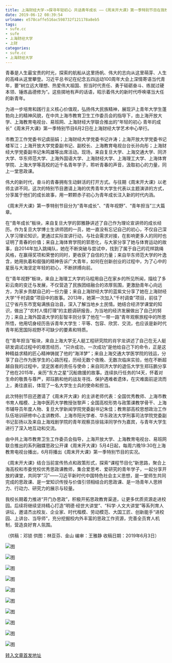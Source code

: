```yaml
---
title: 上海财经大学->探寻年轻初心 共话青年成长 ——《周末开大课》第一季特别节目在我校举行 | sufe.cc
date: 2019-06-12 08:39:54
urlname: e578caffe516ac598732f121178a8eb5
tags: 
- sufe.cc
- sufe
- 上海财经大学
- 上财
categories:
- sufe.cc
- 上海财经大学
---
```



青春是人生最宝贵的时光，探索的航船从这里扬帆、伟大的志向从这里萌芽、人生的高峰从这里攀登。习近平总书记在纪念五四运动100周年大会上深情寄语当代青年，要“树立远大理想、热爱伟大祖国、担当时代责任、勇于砥砺奋斗、练就过硬本领、锤炼品德修为”。这些掷地有声的话语，昭示着伟大的新时代呼唤堪当大任的新青年。

为进一步培育和践行主义核心价值观，弘扬伟大民族精神，展现沪上青年大学生蓬勃向上的精神风貌，在中共上海市教育卫生工作委员会的指导下，由上海开放大学、上海教育电视台、易班网、上海财经大学联合推出的“年轻的初心 青年的成长”《周末开大课》第一季特别节目6月2日在上海财经大学艺术中心举行。

市教卫工作党委书记虞丽娟；上海财经大学党委书记许涛；上海开放大学党委书记楼军江；上海开放大学党委副书记、副校长、上海教育电视台台长孙向彤；上海财经大学党委副书记朱鸣雄等出席活动。现场，来自复旦大学、上海交通大学、同济大学、华东师范大学、上海外国语大学、上海财经大学、上海理工大学、上海体育学院、上海大学等高校的近千名青年学子，聆听青春的声音，汲取初心的力量，同上一堂思政课。

伟大的新时代，奋斗的青春拥有生动鲜活的打开方式。与往期《周末开大课》以老师主讲不同，这次的特别节目邀请上海的优秀青年大学生代表以主题演讲的方式，分享属于他们的成长故事，用一颗颗赤子初心为青年成长注入新的时代内涵。

《周末开大课》第一季特别节目分为“青年成长”、“青年视野”、“青年担当”三大篇章。

在“青年成长”板块，来自复旦大学的郭雅静讲述了自己作为理论宣讲师的成长经历。作为复旦大学博士生讲师团的一员，她一直没有忘记自己的初心，不仅自己深入学习理论知识，更通过实际宣讲行动，与社会需求对接，在影响更多人的同时也证明了青春的价值；来自上海体育学院的郭思化，与大家分享了她与体育运动的故事，自2014年加入跳绳队，她在不断突破与尝试中，找到了属于自己的花样跳绳风格，在赢得奖项和荣誉的同时，更收获了自信的力量；来自华东师范大学的叶逸含，她用执着和倔强的精神告诉广大青年，如何在创新创业的过程中，为了心中的星辰与大海坚定年轻的初心，不断拼搏向前。

在“青年视野”板块，来自上海理工大学的马程用自己在家乡的所见所闻，描绘了多彩云南的变迁与发展，不仅营造了民族团结融合的浓厚氛围，更激励青年心向远方，为家乡贡献自己的一份力量；来自上海财经大学的蓝紫文分享了她在上海财经大学“千村调查”项目中的故事。2013年，她第一次加入“千村调查”项目，前往了辽宁省丹东市宽甸满族自治县，深入了解当地乡土民情。她结合经济学课堂的知识，做出了“农村人情打理”的主题调研报告，为当地的经济发展做出了自己的努力；来自上海外国语大学的彭智丰则分享了他在“一带一路”青年观察旅程中的所思所悟，他用切身经历告诉青年大学生：平等、包容、欣赏、交流，也应该是新时代青年拓宽国际视野不可缺少的要素和特质。

在“青年担当”板块，来自上海大学无人艇工程研究院的肖宇龙讲述了自己在无人艇研发调试过程中的艰苦经历，“只许成功，一次成功”是他给自己下的命令，正是这种精益求精的匠心精神铸就了他的“海洋梦”；来自上海交通大学医学院的钱运，分享了自己作为医学生的心路历程，历经无数个夜晚、无数次临床实验，他在不断超越自我的过程中，坚定医者的责任与使命；来自同济大学的退伍大学生郑珏鹏分享了他在2015年，亲历“东方之星”沉船救援的故事。连续执行任务的14天，怀着对生命的敬畏与尊严，郑珏鹏和他的战友寻找、保护遇难者遗体，在灾难面前逆流而上，勇往直前，体现了一名大学生士兵的使命和担当。

此次特别节目还邀请了《周末开大课》的主讲老师代表：全国优秀教师、上海市教书育人楷模、上海中医药大学教授张黎声；全国高校形势与政策课教学骨干、上海市辅导员年度人物、复旦大学新闻学院党委副书记朱佳；教育部高校思想政治工作队伍培训研修中心主讲教师、上海市阳光学者、华东政法大学刑事司法学院党委副书记彭扬以及来自上海戏剧学院的青年观察员徐铭泽同学作为嘉宾，与青年大学生进行了深入地互动和交流。

由中共上海市教育卫生工作委员会指导，上海开放大学、上海教育电视台、易班网联合推出的系列融媒思政公开课《周末开大课》5月4日起，每周六晚19:30在上海教育电视台播出，6月将播出《周末开大课》第一季特别节目的实况。

《周末开大课》结合当前宣传热点和政策形式，探索“课程节目化”新思路，聚合上海高校和市委党校优秀思政课教师，集合爱思考、爱研究的青年学子，一起分享开放的课堂，共同学“习”——习近平新时代中国特色社会主义思想，是一堂师生共同完成的思政课、是一堂知识传授与价值引领相结合的思政课、是一场青年人思辨力、行动力、研究力的展示与较量。

我校长期着力推进“开门办思政”，积极开拓思政教育渠道，让更多优质资源走进校园。后续将继续坚持精心打造“明德·经世大讲堂”、“科学·人文大讲堂”等系列育人讲坛，邀请杰出校友、企业家、时代楷模、劳动模范、大国工匠、创新能手“进校园、上讲台、当导师”，充分挖掘校内外丰富的思政工作资源，完善全员育人机制，营造良好育人氛围。

（供稿：邓锁 供图：林亚芬、金山 编审：王雅静 收稿日期：2019年6月3日）



![图](http://news.sufe.edu.cn/_upload/article/images/b7/15/bed0bcae464ca7333229d34fb0bd/214b32e8-bb1b-4728-b722-0b9d59d8c2a3.jpg)

![图](http://news.sufe.edu.cn/_upload/article/images/b7/15/bed0bcae464ca7333229d34fb0bd/df4121e4-45bd-41ab-a2a4-c85c059aa909.jpg)

![图](http://news.sufe.edu.cn/_upload/article/images/b7/15/bed0bcae464ca7333229d34fb0bd/90ec3009-de43-4da8-8f74-29eb3e397d76.jpg)

![图](http://news.sufe.edu.cn/_upload/article/images/b7/15/bed0bcae464ca7333229d34fb0bd/25dae781-6729-406d-b5e1-5d2446b36dc9.jpg)

![图](http://news.sufe.edu.cn/_upload/article/images/b7/15/bed0bcae464ca7333229d34fb0bd/539bcbb5-5b57-44a6-ab34-2aa202d21575.jpg)

![图](http://news.sufe.edu.cn/_upload/article/images/b7/15/bed0bcae464ca7333229d34fb0bd/f147cc8e-d541-403f-be68-13773cf653f4.jpg)

![图](http://news.sufe.edu.cn/_upload/article/images/b7/15/bed0bcae464ca7333229d34fb0bd/b8de83c3-2ab8-4da6-b9c8-bd5dca8e0c33.jpg)

![图](http://news.sufe.edu.cn/_upload/article/images/b7/15/bed0bcae464ca7333229d34fb0bd/2fd2adcd-37de-4f44-bd7a-a9a6a8285907.jpg)

![图](http://news.sufe.edu.cn/_upload/article/images/b7/15/bed0bcae464ca7333229d34fb0bd/cd7f409e-8e4d-4369-aa9b-4b2ad1c440eb.jpg)

![图](http://news.sufe.edu.cn/_upload/article/images/b7/15/bed0bcae464ca7333229d34fb0bd/f4aaab55-c865-43b6-83a9-f0971359a824.jpg)

[转入文章首发地址](http://news.sufe.edu.cn/d9/00/c179a121088/page.htm)